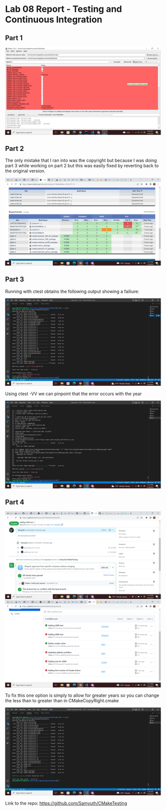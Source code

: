 # Lab 08 Report - Testing and Continuous Integration

## Part 1

<img alt="cmake generation" src="images/cmake-gui.png" />

## Part 2

The only mistake that I ran into was the copyright but because I was doing part 3 while working on part 2 but this was easily fixed by reverting back to the original version.

<img alt="dashboard output" src="images/dashboard.png" />

## Part 3

Running with ctest obtains the following output showing a failiure:

<img alt="ctest output" src="images/ctest.png" />

Using ctest -VV we can pinpoint that the error occurs with the year

<img alt="ctest -VV output" src="images/ctestvv.png" />

## Part 4

<img alt="pull request" src="images/cicd.png" />

<img alt="workflow" src="images/workflows.png" />

To fix this one option is simply to allow for greater years so you can change the less than to greater than in CMakeCopyRight.cmake

<img alt="fixed" src="images/fix.png" />

Link to the repo: https://github.com/Samyuth/CMakeTesting


